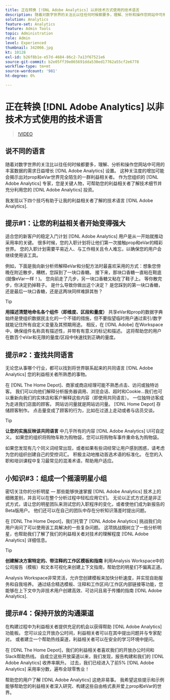 ```yaml
---
title: 正在转换 [!DNL Adobe Analytics] 以非技术方式使用的技术语言
description: 随着对数字世界的关注比以往任何时候都要多，理解、分析和操作您网站中可用的丰富数据的需求日益增长 [!DNL Adobe Analytics] 设置。 这种关注度的增加可能会揭示出对prop和eVar世界完全陌生的一群利益相关者。 作为您组织的 [!DNL Adobe Analytics] 专家，您是关键人物，可帮助您的利益相关者了解技术细节并充分利用您的 [!DNL Adobe Analytics] 投资。
solution: Analytics
feature-set: Analytics
feature: Admin Tools
topic: Administration
role: Admin
level: Experienced
thumbnail: 342066.jpg
kt: 10128
exl-id: b26f8b1e-e57d-4684-86c2-7a13f67521e6
source-git-commit: b2e05ff39e065691dda530ed17762a55cf2e6778
workflow-type: tm+mt
source-wordcount: '981'
ht-degree: 0%

---
```


# 正在转换 [!DNL Adobe Analytics] 以非技术方式使用的技术语言

>[!VIDEO](https://video.tv.adobe.com/v/342066/?quality=12&learn=on)

## 说不同的语言

随着对数字世界的关注比以往任何时候都要多，理解、分析和操作您网站中可用的丰富数据的需求日益增长 [!DNL Adobe Analytics] 设置。 这种关注度的增加可能会揭示出对prop和eVar世界完全陌生的一群利益相关者。 作为您组织的 [!DNL Adobe Analytics] 专家，您是关键人物，可帮助您的利益相关者了解技术细节并充分利用您的 [!DNL Adobe Analytics] 投资。

我发现以下四个技巧有助于让我的利益相关者了解的技术语言 [!DNL Adobe Analytics].

## 提示#1：让您的利益相关者开始变得强大

适合您的新客户的稳定入门计划 [!DNL Adobe Analytics] 用户是从一开始就推动采用率的关键。 很多时候，您的入职计划将让他们第一次接触prop和eVar的精彩世界。 您的入职计划需要平易近人、与工作相关且令人难忘，以确保您的用户会继续使用该工具。

例如，下面是我向新分析师解释eVar和分配方法时最喜欢采用的方式：想象您傍晚在附近散步，糟糕，您踩到了一块口香糖。 接下来，那块口香糖一直粘在鞋底(就像eVar一样！)。 您向前走了几步，另一块口香糖又粘在了鞋子上。 等你散完步，你决定扔掉鞋子。 是什么导致你做出这个决定？ 是您踩到的第一块口香糖，还是最后一块口香糖，还是这两块同样难辞其咎？

>[!TIP]
>
>**用描述清楚地命名各个组件（即维度、区段和量度）**
>共享eVar和prop的数据字典始终是使组织数据民主化的一个不错的措施，但不要指望临时用户通过索引/数字就能记住所有自定义变量及其预期用途。 相反，在 [!DNL Adobe] 在Workspace中，确保组件名称具有描述性，并带有有意义的标记和描述。 这将帮助您的用户在数百个eVar和无限的量度/区段中快速找到正确的量度。

## 提示#2：查找共同语言

无论您从事哪个行业，都可以找到将世界联系起来的共同语言 [!DNL Adobe Analytics] 您的利益相关者所熟悉的事物。

在 [!DNL The Home Depot]、商家或商店经理可能不熟悉点击、访问或独特访客。 我们可以向他们解释分析服务器调用、浏览会话、超时和Cookie...我们也可以重新向我们的实体店和客户解释这些内容（即使用共同语言）。 一位独特访客成为走进我们店面的顾客。 网站访问量就是网站访问量。 [!DNL Home Depot] 存储顾客制作。 点击量变成了顾客的行为，比如在过道上走动或者与店员交谈。

>[!TIP]
>
>**让您的实施反映该共同语言**
>中几乎所有的内容 [!DNL Adobe Analytics] UI可自定义。 如果您的组织将购物车称为购物袋，您可以将购物车事件重命名为购物袋。
>
>如果您发现有几个同义词经常出现，或者如果有些词经常让用户感到困惑，请考虑为您的组织创建自己的受控词汇。 积极主动地推动首选术语的标准化。 在您的入职和培训课程中复习最常见的混淆术语，帮助用户适应。

## 小知识#3：组成一个摇滚明星小组

密切关注你的分析明星 — 那些能够快速掌握 [!DNL Adobe Analytics] 技术上的细微差别，并且可以在整个分析过程中轻松应用它们。 无论以正式方式还是非正式方式，请让您的明星团队来测试您的入职程序的变化，或者使他们成为新报告的Beta版用户。 他们还可以在自己的团队中存在分析知识落差时提出问题。

在 [!DNL The Home Depot]，我们托管了 [!DNL Adobe Analytics] 挑战我们向用户询问了可以使用该工具解决的一些复杂问题。 这项挑战既树立了一些分析明星，也帮助我们了解了我们的利益相关者对技术的理解程度 [!DNL Adobe Analytics] 详细信息。

>[!TIP]
>
>**创建解决方案特定的、带注释的工作区模板和指南**
>利用Analysis Workspace中的公司报告（模板）和文本可视化来创建上下文指南，帮助您的明星们不偏离正道。
>
>Analysis Workspace非常灵活，允许您创建模板来加快分析速度，并实现自助服务和自我培养。 通过结合精选模板、注释和工作区间/工作区内部链接等功能，您能够在上下文中为非技术用户创建高效、可访问且易于传播的指南 [!DNL Adobe Analytics].

## 提示#4：保持开放的沟通渠道

在构建过程中为利益相关者提供充足的机会以获得帮助 [!DNL Adobe Analytics] 功能板。 您可以设立开放办公时间，利益相关者可以在其中提出问题并与专家配对。 或者建立一个帮助热线渠道，利益相关者可以在安全的学习环境中提问。

在 [!DNL The Home Depot]，我们的利益相关者喜欢我们的开放办公时间和Slack帮助热线。 自成立这些开放渠道以来，我们发现，报告构建和我们的 [!DNL Adobe Analytics] 收养率飙升。 过去，我们已经进入了前5% [!DNL Adobe Analytics] 采用率分数，遍布全球零售业！

帮助您的用户了解 [!DNL Adobe Analytics] 这绝非易事。 我希望这些提示和示例能够帮助您的利益相关者深入研究、构建这些自由格式表并爱上prop和eVar的世界。
